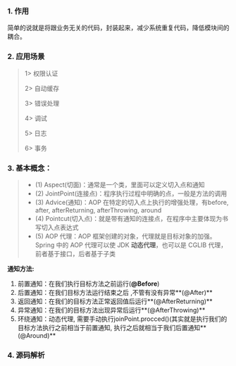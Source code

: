 ### 1. 作用

简单的说就是将跟业务无关的代码，封装起来，减少系统重复代码，降低模块间的耦合。

### 2. 应用场景

> 1> 权限认证
>
> 2> 自动缓存
>
> 3> 错误处理
>
> 4> 调试
>
> 5> 日志
>
> 6> 事务

### 3. 基本概念：

> - (1) Aspect(切面)：通常是一个类，里面可以定义切入点和通知
> - (2) JointPoint(连接点)：程序执行过程中明确的点，一般是方法的调用
> - (3) Advice(通知)：AOP 在特定的切入点上执行的增强处理，有before, after, afterReturning, afterThrowing, around
> - (4) Pointcut(切入点)：就是带有通知的连接点，在程序中主要体现为书写切入点表达式
> - (5) AOP 代理：AOP 框架创建的对象，代理就是目标对象的加强。Spring 中的 AOP 代理可以使 JDK **动态代理**，也可以是 CGLIB 代理，前者基于接口，后者基于子类

**通知方法:**

1. 前置通知：在我们执行目标方法之前运行(**@Before**)
2. 后置通知：在我们目标方法运行结束之后 ,不管有没有异常**(@After)**
3. 返回通知：在我们的目标方法正常返回值后运行**(@AfterReturning)**
4. 异常通知：在我们的目标方法出现异常后运行**(@AfterThrowing)**
5. 环绕通知：动态代理, 需要手动执行joinPoint.procced()(其实就是执行我们的目标方法执行之前相当于前置通知, 执行之后就相当于我们后置通知**(@Around)**

### 4. 源码解析

